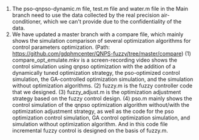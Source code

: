 1. The pso-qnpso-dynamic.m file, test.m file and water.m file in the Main branch need to use the data collected by the real precision air-conditioner, which we can't provide due to the confidentiality of the data.
2. We have updated a master branch with a compare file, which mainly shows the simulation comparison of several optimization algorithms for control parameters optimization. (Path: https://github.com/gdphmcenter/QNPS-fuzzy/tree/master/compare)
(1) compare_opt_emulate.mkv is a screen-recording video shows the control simulation using qnpso optimization with the addition of a dynamically tuned optimization strategy, the pso-optimized control simulation, the GA-controlled optimization simulation, and the simulation without optimization algorithms.
(2) fuzzy.m is the fuzzy controller code that we designed.
(3) fuzzy_adjust.m is the optimization adjustment strategy based on the fuzzy control design.
(4) pso.m mainly shows the control simulation of the qnpso optimization algorithm without/with the optimization adjustment strategy, as well as the code for the pso optimization control simulation, GA control optimization simulation, and simulation without optimization algorithm. And in this code file incremental fuzzy control is designed on the basis of fuzzy.m.


